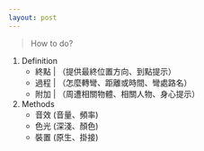 ```yaml
---
layout: post
---
```


> How to do?

1. Definition
    * 終點 | （提供最終位置方向、到點提示）
    * 過程 | （怎麼轉彎、距離或時間、彎處路名）
    * 附加 | （周遭相關物體、相關人物、身心提示）
2. Methods
    * 音效 (音量、頻率)
    * 色光 (深淺、顏色)
    * 裝置 (原生、掛接)
<!-- -->